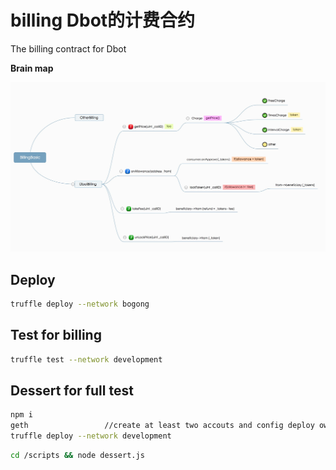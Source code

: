 # billing Dbot的计费合约

The billing contract for Dbot<br/>

**Brain map**

![billing](https://github.com/ATMatrix/dbot-infrastructure/blob/master/billing/pic/billing.jpg)  


## Deploy
```Bash
truffle deploy --network bogong
```

## Test for billing
```Bash
truffle test --network development
```

## Dessert for full test
```Bash
npm i
geth                 //create at least two accouts and config deploy owner in truffle.js  
truffle deploy --network development
```

```Bash
cd /scripts && node dessert.js
```
